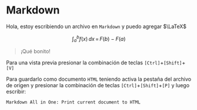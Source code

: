 # Markdown

Hola, estoy escribiendo un archivo en `Markdown` y puedo agregar $\LaTeX$

$$\int_a^b f(x)\,dx \,=\, F(b) - F(a)$$

>¡Qué bonito!

Para una vista previa presionar la combinación de teclas `[Ctrl]`+`[Shift]`+`[V]`

Para guardarlo como documento `HTML` teniendo activa la pestaña del archivo de origen y presionar la combinación de teclas `[Ctrl]`+`[Shift]`+`[P]` y luego escribir:

```
Markdown All in One: Print current document to HTML
``` 
